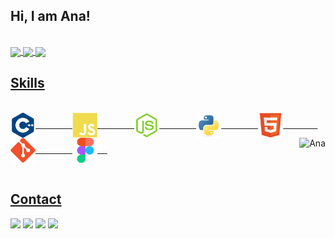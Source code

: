 ## Hi, I am Ana! 
</br>

 <div>
  <a href="https://github.com/ NaClara117">
   <img align="center" height="170" src="https://github-readme-stats.vercel.app/api?username= NaClara117&show_icons=true&icon_color=d35482&title_color=d35482&text_color=39290f&border_radius=10&bg_color=f0e0c5&rank_icon=percentile&border_color=d35482&ring_color=b62f60&include_all_commits=true&custom_title=🌸Estatísticas🌸"/>
   <img align="center" height="170" src="https://github-readme-stats.vercel.app/api?username= NaClara117"/>
  <img align="center" src="https://github-readme-stats.vercel.app/api/top-langs/?username= NaClara117&title_color=d35482&text_color=39290f&border_radius=5&bg_color=f0e0c5&border_color=d35482&custom_title=🌸Linguagens🌸&langs_count=6&layout=compact"/>
</div>
 
 ## Skills
<div style="display: inline_block"><br>
  <img height="40" align="center" alt="Cplusplus" height="30" width="40" src="https://raw.githubusercontent.com/devicons/devicon/master/icons/cplusplus/cplusplus-plain.svg">
 &nbsp;&nbsp;&nbsp;&nbsp;&nbsp;&nbsp;&nbsp;&nbsp;&nbsp;&nbsp;&nbsp;&nbsp;&nbsp;
  <img height="40" align="center" alt="JavaScript" height="30" width="40" src="https://raw.githubusercontent.com/devicons/devicon/master/icons/javascript/javascript-plain.svg">
 &nbsp;&nbsp;&nbsp;&nbsp;&nbsp;&nbsp;&nbsp;&nbsp;&nbsp;&nbsp;&nbsp;&nbsp;&nbsp;
  <img height="40" align="center" alt="NodeJS" height="30" width="40" src="https://raw.githubusercontent.com/devicons/devicon/master/icons/nodejs/nodejs-plain.svg">
 &nbsp;&nbsp;&nbsp;&nbsp;&nbsp;&nbsp;&nbsp;&nbsp;&nbsp;&nbsp;&nbsp;&nbsp;&nbsp;
  <img height="40" align="center" alt="Python" height="30" width="40" src="https://raw.githubusercontent.com/devicons/devicon/master/icons/python/python-original.svg">
 &nbsp;&nbsp;&nbsp;&nbsp;&nbsp;&nbsp;&nbsp;&nbsp;&nbsp;&nbsp;&nbsp;&nbsp;&nbsp;
  <img height="40" align="center" alt="HTML" height="30" width="40" src="https://raw.githubusercontent.com/devicons/devicon/master/icons/html5/html5-original.svg">
 &nbsp;&nbsp;&nbsp;&nbsp;&nbsp;&nbsp;&nbsp;&nbsp;&nbsp;&nbsp;&nbsp;&nbsp;&nbsp;

  <img height="40" align="center" alt="Git" height="30" width="40" src="https://raw.githubusercontent.com/devicons/devicon/master/icons/git/git-plain.svg">
  &nbsp;&nbsp;&nbsp;&nbsp;&nbsp;&nbsp;&nbsp;&nbsp;&nbsp;&nbsp;&nbsp;&nbsp;&nbsp;
  <img height="40" align="center" alt="Figma" height="30" width="40" src="https://raw.githubusercontent.com/devicons/devicon/master/icons/figma/figma-original.svg">
 &nbsp;&nbsp;&nbsp;
  <img align="right" height="180em" alt="Ana" src="https://im.ezgif.com/tmp/ezgif-1-2ea328115d.gif">
</div>
  
</br>

## Contact 
<div> 
  <a href="https://www.linkedin.com/in/ NaClara117" target="_blank"><img src="https://img.shields.io/badge/-LinkedIn-%230077B5?style=for-the-badge&logo=linkedin&logoColor=white" target="_blank"></a> 
  <a href="https://twitter.com/naclara117" target="_blank"><img src="https://img.shields.io/badge/-Twitter-%23EA4335?style=for-the-badge&logo=twitter&logoColor=white" target="_blank"></a>
  <a href="https://instagram.com/naclara117" target="_blank"><img src="https://img.shields.io/badge/-Instagram-%23E4405F?style=for-the-badge&logo=instagram&logoColor=white" target="_blank"></a>
  <a href = "mailto: analves.ax@gmail.com"><img src="https://img.shields.io/badge/-Gmail-%23333?style=for-the-badge&logo=gmail&logoColor=white" target="_blank"></a>
 </br>
</br>
 

 
</div>
